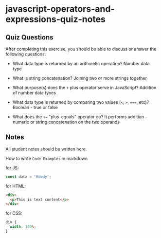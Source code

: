 # javascript-operators-and-expressions-quiz-notes

## Quiz Questions

After completing this exercise, you should be able to discuss or answer the following questions:

- What data type is returned by an arithmetic operation?
  Number data type

- What is string concatenation?
  Joining two or more strings together

- What purpose(s) does the `+` plus operator serve in JavaScript?
  Addition of number data tyoes

- What data type is returned by comparing two values (`<`, `>`, `===`, etc)?
  Boolean - true or false

- What does the `+=` "plus-equals" operator do?
  It performs addition - numeric or string concatenation on the two operands

## Notes

All student notes should be written here.

How to write `Code Examples` in markdown

for JS:

```javascript
const data = 'Howdy';
```

for HTML:

```html
<div>
  <p>This is text content</p>
</div>
```

for CSS:

```css
div {
  width: 100%;
}
```
